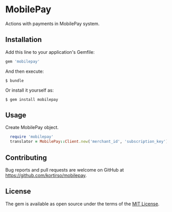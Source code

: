# MobilePay

Actions with payments in MobilePay system.

## Installation

Add this line to your application's Gemfile:

```ruby
gem 'mobilepay'
```

And then execute:

    $ bundle

Or install it yourself as:

    $ gem install mobilepay

## Usage

Create MobilePay object.

```ruby
  require 'mobilepay'
  translator = MobilePay::Client.new('merchant_id', 'subscription_key')
```

## Contributing

Bug reports and pull requests are welcome on GitHub at https://github.com/kortirso/mobilepay.

## License

The gem is available as open source under the terms of the [MIT License](http://opensource.org/licenses/MIT).
